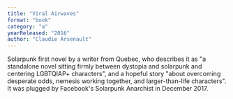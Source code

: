 ```yaml
---
title: "Viral Airwaves"
format: "book"
category: "a"
yearReleased: "2016"
author: "Claudie Arsenault"
---
```

Solarpunk first novel by a writer from Quebec, who  describes it as "a standalone novel sitting firmly between dystopia and  solarpunk and centering LGBTQIAP+ characters", and a hopeful story "about  overcoming desperate odds, nemesis working together, and larger-than-life  characters". It was plugged by Facebook's Solarpunk Anarchist in December 2017.
 
